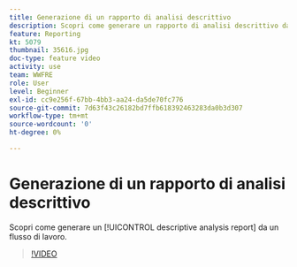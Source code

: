 ```yaml
---
title: Generazione di un rapporto di analisi descrittivo
description: Scopri come generare un rapporto di analisi descrittivo da un flusso di lavoro in Adobe Campaign Classic.
feature: Reporting
kt: 5079
thumbnail: 35616.jpg
doc-type: feature video
activity: use
team: WWFRE
role: User
level: Beginner
exl-id: cc9e256f-67bb-4bb3-aa24-da5de70fc776
source-git-commit: 7d63f43c26182bd7ffb618392463283da0b3d307
workflow-type: tm+mt
source-wordcount: '0'
ht-degree: 0%

---
```


# Generazione di un rapporto di analisi descrittivo

Scopri come generare un [!UICONTROL descriptive analysis report] da un flusso di lavoro.

>[!VIDEO](https://video.tv.adobe.com/v/35616?quality=12)
